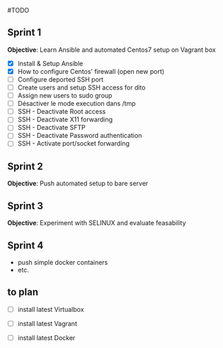 #TODO

## Sprint 1

**Objective**: Learn Ansible and automated Centos7 setup on Vagrant box

- [x] Install & Setup Ansible
- [x] How to configure Centos' firewall (open new port)
- [ ] Configure deported SSH port
- [ ] Create users and setup SSH access for dito
- [ ]	Assign new users to sudo group
- [ ] Désactiver le mode execution dans /tmp
- [ ] SSH - Deactivate Root access
- [ ] SSH - Deactivate X11 forwarding
- [ ] SSH - Deactivate SFTP
- [ ] SSH - Deactivate Password authentication
- [ ] SSH - Activate port/socket forwarding 

## Sprint 2

**Objective**: Push automated setup to bare server

## Sprint 3

**Objective**: Experiment with SELINUX and evaluate feasability

## Sprint 4

- push simple docker containers
- etc.

## to plan

- [ ] install latest Virtualbox
- [ ] install latest Vagrant
- [ ] install latest Docker




